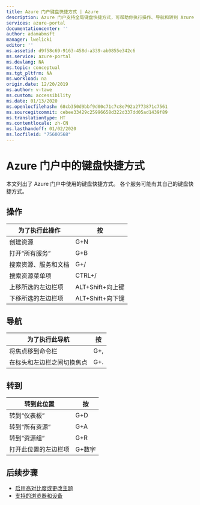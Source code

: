 ```yaml
---
title: Azure 门户键盘快捷方式 | Azure
description: Azure 门户支持全局键盘快捷方式，可帮助你执行操作、导航和转到 Azure 门户中的位置。
services: azure-portal
documentationcenter: ''
author: adamabmsft
manager: lwelicki
editor: ''
ms.assetid: d9f58c69-9163-458d-a339-ab0855e342c6
ms.service: azure-portal
ms.devlang: NA
ms.topic: conceptual
ms.tgt_pltfrm: NA
ms.workload: na
origin.date: 12/20/2019
ms.author: v-tawe
ms.custom: accessibility
ms.date: 01/13/2020
ms.openlocfilehash: 68cb350d9bbf9d00c71c7c8e792a2773871c7561
ms.sourcegitcommit: cebee33429c25996658d322d337dd05ad1439f89
ms.translationtype: HT
ms.contentlocale: zh-CN
ms.lasthandoff: 01/02/2020
ms.locfileid: "75600568"
---
```

# <a name="keyboard-shortcuts-in-the-azure-portal"></a>Azure 门户中的键盘快捷方式

本文列出了 Azure 门户中使用的键盘快捷方式。 各个服务可能有其自己的键盘快捷方式。

## <a name="actions"></a>操作

|为了执行此操作 |按 |
| --- | --- |
|创建资源|G+N|
| 打开“所有服务”|G+B|
|搜索资源、服务和文档|G+/|
|搜索资源菜单项|CTRL+/ |
|上移所选的左边栏项 |ALT+Shift+向上键|
|下移所选的左边栏项 |ALT+Shift+向下键|

## <a name="navigation"></a>导航

|为了执行此导航 |按 |
| --- | --- |
|将焦点移到命令栏 |G+, |
|在标头和左边栏之间切换焦点 | G+. |

## <a name="go-to"></a>转到

|转到此位置 |按 |
| --- | --- |
|转到“仪表板”  |G+D |
|转到“所有资源” |G+A |
|转到“资源组” |G+R |
|打开此位置的左边栏项 |G+数字|

## <a name="next-steps"></a>后续步骤

- [启用高对比度或更改主题](azure-portal-change-theme-high-contrast.md)
- [支持的浏览器和设备](../azure-preview-portal-supported-browsers-devices.md)

